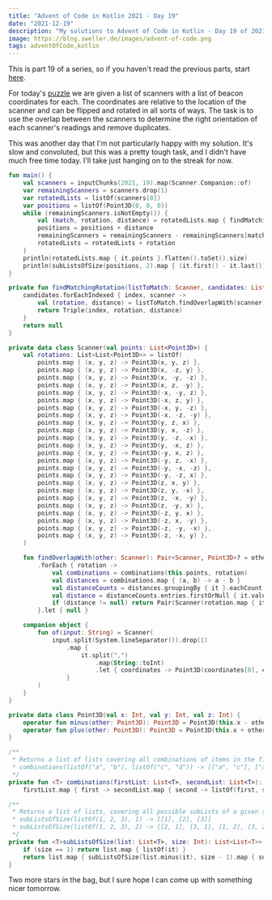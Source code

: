 ```yaml
---
title: "Advent of Code in Kotlin 2021 - Day 19"
date: "2021-12-19"
description: "My solutions to Advent of Code in Kotlin - Day 19 of 2021"
image: https://blog.sweller.de/images/advent-of-code.png
tags: adventOfCode,kotlin
---
```


This is part 19 of a series, so if you haven't read the previous parts, start [here](https://blog.sweller.de/posts/advent-of-code-2021-1).

For today's [puzzle](https://adventofcode.com/2021/day/19) we are given a list of scanners with a list of beacon coordinates for each. The coordinates are relative to the location of the scanner and can be flipped and rotated in all sorts of ways. The task is to use the overlap between the scanners to determine the right orientation of each scanner's readings and remove duplicates.

This was another day that I'm not particularly happy with my solution. It's slow and convoluted, but this was a pretty tough task, and I didn't have much free time today. I'll take just hanging on to the streak for now.

```kotlin
fun main() {
    val scanners = inputChunks(2021, 19).map(Scanner.Companion::of)
    var remainingScanners = scanners.drop(1)
    var rotatedLists = listOf(scanners[0])
    var positions = listOf(Point3D(0, 0, 0))
    while (remainingScanners.isNotEmpty()) {
        val (match, rotation, distance) = rotatedLists.map { findMatchingRotation(it, remainingScanners) }.first { it != null }!!
        positions = positions + distance
        remainingScanners = remainingScanners - remainingScanners[match]
        rotatedLists = rotatedLists + rotation
    }
    println(rotatedLists.map { it.points }.flatten().toSet().size)
    println(subListsOfSize(positions, 2).map { (it.first() - it.last()).let { distance -> abs(distance.x) + abs(distance.y) + abs(distance.z) } }.maxOrNull() )
}

private fun findMatchingRotation(listToMatch: Scanner, candidates: List<Scanner>): Triple<Int, Scanner, Point3D>? {
    candidates.forEachIndexed { index, scanner ->
        val (rotation, distance) = listToMatch.findOverlapWith(scanner) ?: return@forEachIndexed
        return Triple(index, rotation, distance)
    }
    return null
}

private data class Scanner(val points: List<Point3D>) {
    val rotations: List<List<Point3D>> = listOf(
        points.map { (x, y, z) -> Point3D(x, y, z) },
        points.map { (x, y, z) -> Point3D(x, -z, y) },
        points.map { (x, y, z) -> Point3D(x, -y, -z) },
        points.map { (x, y, z) -> Point3D(x, z, -y) },
        points.map { (x, y, z) -> Point3D(-x, -y, z) },
        points.map { (x, y, z) -> Point3D(-x, z, y) },
        points.map { (x, y, z) -> Point3D(-x, y, -z) },
        points.map { (x, y, z) -> Point3D(-x, -z, -y) },
        points.map { (x, y, z) -> Point3D(y, z, x) },
        points.map { (x, y, z) -> Point3D(y, x, -z) },
        points.map { (x, y, z) -> Point3D(y, -z, -x) },
        points.map { (x, y, z) -> Point3D(y, -x, z) },
        points.map { (x, y, z) -> Point3D(-y, x, z) },
        points.map { (x, y, z) -> Point3D(-y, z, -x) },
        points.map { (x, y, z) -> Point3D(-y, -x, -z) },
        points.map { (x, y, z) -> Point3D(-y, -z, x) },
        points.map { (x, y, z) -> Point3D(z, x, y) },
        points.map { (x, y, z) -> Point3D(z, y, -x) },
        points.map { (x, y, z) -> Point3D(z, -x, -y) },
        points.map { (x, y, z) -> Point3D(z, -y, x) },
        points.map { (x, y, z) -> Point3D(-z, y, x) },
        points.map { (x, y, z) -> Point3D(-z, x, -y) },
        points.map { (x, y, z) -> Point3D(-z, -y, -x) },
        points.map { (x, y, z) -> Point3D(-z, -x, y) },
    )

    fun findOverlapWith(other: Scanner): Pair<Scanner, Point3D>? = other.rotations
        .forEach { rotation ->
            val combinations = combinations(this.points, rotation)
            val distances = combinations.map { (a, b) -> a - b }
            val distanceCounts = distances.groupingBy { it }.eachCount()
            val distance = distanceCounts.entries.firstOrNull { it.value == 12 }?.key
            if (distance != null) return Pair(Scanner(rotation.map { it.plus(distance) }), distance)
        }.let { null }

    companion object {
        fun of(input: String) = Scanner(
            input.split(System.lineSeparator()).drop(1)
                .map {
                    it.split(",")
                        .map(String::toInt)
                        .let { coordinates -> Point3D(coordinates[0], coordinates[1], coordinates[2]) }
                }
        )
    }
}

private data class Point3D(val x: Int, val y: Int, val z: Int) {
    operator fun minus(other: Point3D): Point3D = Point3D(this.x - other.x, this.y - other.y, this.z - other.z)
    operator fun plus(other: Point3D): Point3D = Point3D(this.x + other.x, this.y + other.y, this.z + other.z)
}

/**
 * Returns a list of lists covering all combinations of items in the first and second list
 * combinations(listOf("a", "b"), listOf("c", "d")) -> [["a", "c"], ["a", "d"], ["b", "c"], ["b", "d"]]
 */
private fun <T> combinations(firstList: List<T>, secondList: List<T>): List<List<T>> =
    firstList.map { first -> secondList.map { second -> listOf(first, second) } }.flatten()

/**
 * Returns a list of lists, covering all possible subLists of a given size
 * subListsOfSize(listOf(1, 2, 3), 1) -> [[1], [2], [3]]
 * subListsOfSize(listOf(1, 2, 3), 2) -> [[2, 1], [3, 1], [1, 2], [3, 2], [1, 3], [2, 3]]
 */
private fun <T>subListsOfSize(list: List<T>, size: Int): List<List<T>> {
    if (size == 1) return list.map { listOf(it) }
    return list.map { subListsOfSize(list.minus(it), size - 1).map { subList -> subList.plus(it)} }.flatten()
}
```

Two more stars in the bag, but I sure hope I can come up with something nicer tomorrow.
